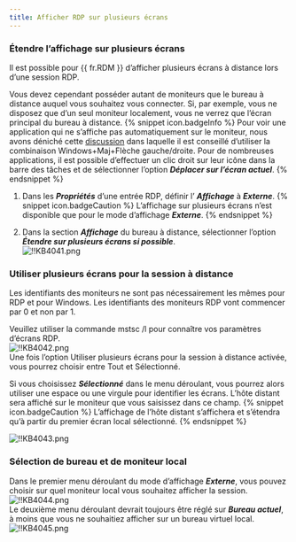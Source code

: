 ```yaml
---
title: Afficher RDP sur plusieurs écrans
---
```

### Étendre l’affichage sur plusieurs écrans 
Il est possible pour {{ fr.RDM }} d’afficher plusieurs écrans à distance lors d’une session RDP.  

Vous devez cependant posséder autant de moniteurs que le bureau à distance auquel vous souhaitez vous connecter. Si, par exemple, vous ne disposez que d’un seul moniteur localement, vous ne verrez que l’écran principal du bureau à distance. 
{% snippet icon.badgeInfo %} 
Pour voir une application qui ne s’affiche pas automatiquement sur le moniteur, nous avons déniché cette [discussion](https://superuser.com/questions/53585/how-to-move-windows-that-open-up-offscreen) dans laquelle il est conseillé d’utiliser la combinaison Windows+Maj+Flèche gauche/droite. Pour de nombreuses applications, il est possible d’effectuer un clic droit sur leur icône dans la barre des tâches et de sélectionner l’option ***Déplacer sur l’écran actuel***. 
{% endsnippet %}

1. Dans les ***Propriétés*** d’une entrée RDP, définir l’ ***Affichage*** à ***Externe***. 
{% snippet icon.badgeCaution %} 
L’affichage sur plusieurs écrans n’est disponible que pour le mode d’affichage ***Externe***. 
{% endsnippet %}
 
2. Dans la section ***Affichage*** du bureau à distance, sélectionner l’option ***Étendre sur plusieurs écrans si possible***.  
![!!KB4041.png](https://webdevolutions.azureedge.net/docs/fr/kb/KB4041.png) 
### Utiliser plusieurs écrans pour la session à distance 
Les identifiants des moniteurs ne sont pas nécessairement les mêmes pour RDP et pour Windows. Les identifiants des moniteurs RDP vont commencer par 0 et non par 1.  

Veuillez utiliser la commande mstsc /l pour connaître vos paramètres d’écrans RDP.  
![!!KB4042.png](https://webdevolutions.azureedge.net/docs/fr/kb/KB4042.png)  
Une fois l’option Utiliser plusieurs écrans pour la session à distance activée, vous pourrez choisir entre Tout et Sélectionné.  

Si vous choisissez ***Sélectionné*** dans le menu déroulant, vous pourrez alors utiliser une espace ou une virgule pour identifier les écrans. L’hôte distant sera affiché sur le moniteur que vous saisissez dans ce champ. 
{% snippet icon.badgeCaution %} 
L’affichage de l’hôte distant s’affichera et s’étendra qu’à partir du premier écran local sélectionné. 
{% endsnippet %}
  
![!!KB4043.png](https://webdevolutions.azureedge.net/docs/fr/kb/KB4043.png)  
### Sélection de bureau et de moniteur local 
Dans le premier menu déroulant du mode d’affichage ***Externe***, vous pouvez choisir sur quel moniteur local vous souhaitez afficher la session.  
![!!KB4044.png](https://webdevolutions.azureedge.net/docs/fr/kb/KB4044.png)  
Le deuxième menu déroulant devrait toujours être réglé sur ***Bureau actuel***, à moins que vous ne souhaitiez afficher sur un bureau virtuel local.  
![!!KB4045.png](https://webdevolutions.azureedge.net/docs/fr/kb/KB4045.png) 

